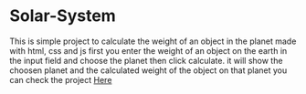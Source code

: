 # Solar-System
This is simple project to calculate the weight of an object in the planet made with html, css and js first you enter the weight of an object on the earth in the input field and choose the planet then click calculate. it will show the choosen planet and the calculated weight of the object on that planet you can check the project
[Here](http://solar-system.zekua.me)

